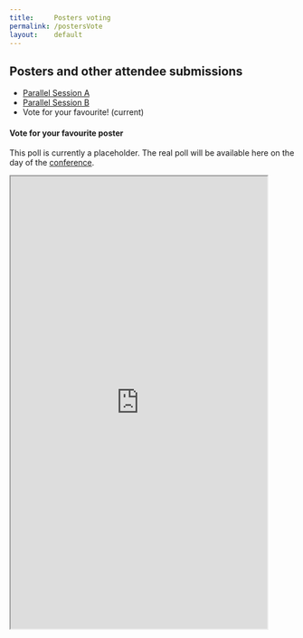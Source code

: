 ```yaml
---
title:     Posters voting
permalink: /postersVote
layout:    default
---
```


<h2 class="mb-4">Posters and other attendee submissions</h2>

<nav class="my-4">
  <ul class="pagination pagination-lg">
    <li class="page-item"><a class="page-link" href="/bytemal-2020/postersa">Parallel Session A</a></li>
    <li class="page-item"><a class="page-link" href="/bytemal-2020/postersb">Parallel Session B</a></li>
    <li class="page-item active">
      <span class="page-link">
        Vote for your favourite!
          <span class="sr-only">(current)</span>
      </span>    
    </li>
  </ul>
</nav>


<h4 class="my-4">Vote for your favourite poster</h4>
  
This poll is currently a placeholder. The real poll will be available here on the day of the [conference](https://www.crowdcast.io/e/bytemal-2020/).
  
<div class="container">
  
  <iframe
    src="https://www.easypolls.net/poll.html?p=5f819c7be4b0899ae5a11830"
    title="voting page" width="90%" height="800">
  </iframe>
  
  
</div>


